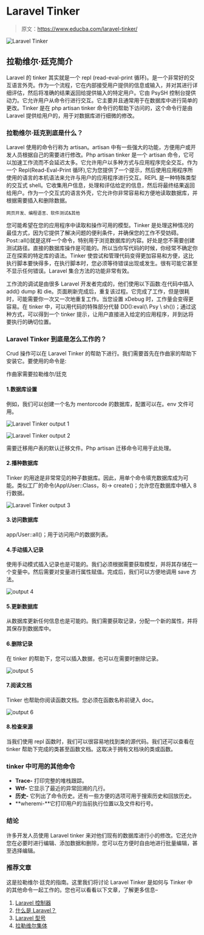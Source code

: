# Laravel Tinker

> 原文：<https://www.educba.com/laravel-tinker/>

![Laravel Tinker](img/e2a767eef9bcdb03b485813013cac675.png)



## 拉勒维尔·廷克简介

Laravel 的 tinker 其实就是一个 repl (read-eval-print 循环)。是一个非常好的交互语言外壳。作为一个流程，它在内部接受用户提供的信息或输入，并对其进行详细评估，然后将准确的结果返回给提供输入的特定用户。它由 PsySH 控制台提供动力。它允许用户从命令行进行交互。它主要并且通常用于在数据库中进行简单的更改。Tinker 是在 php artisan tinker 命令行的帮助下访问的，这个命令行是由 Laravel 提供给用户的，用于对数据库进行细微的修改。

### 拉勒维尔·廷克到底是什么？

Laravel 使用的命令行称为 artisan。artisan 中有一些强大的功能，方便用户或开发人员根据自己的需要进行修改。Php artisan tinker 是一个 artisan 命令，它可以加速工作流而不会延迟太多。它允许用户以多种方式与应用程序完全交互。作为一个 Repl(Read-Eval-Print 循环),它为您提供了一个提示，然后使用应用程序所使用的语言的本机语法来允许与用户的应用程序进行交互。REPL 是一种特殊类型的交互式 shell。它收集用户信息，处理和评估给定的信息，然后将最终结果返回给用户。作为一个交互式的语言外壳，它允许你非常容易和方便地读取数据库，并根据需要插入和删除数据。

<small>网页开发、编程语言、软件测试&其他</small>

您可能希望在您的应用程序中读取和操作可用的模型。Tinker 是处理这种情况的最佳方式，因为它提供了解决问题的便利条件，并确保您的工作不受妨碍。Post::all()就是这样一个命令，特别用于浏览数据库的内容。好处是您不需要创建测试路径。直接的数据库操作是可能的。所以当你写代码的时候，你经常不确定你正在探索的特定库的语法。Tinker 使尝试和管理代码变得更加容易和方便，这比执行脚本要快得多，在执行脚本时，您必须等待错误出现或发生。很有可能它甚至不显示任何错误。Laravel 集合方法的功能非常有效。

工作流的调试是由很多 Laravel 开发者完成的，他们使用以下函数:在代码中插入 add() dump 和 die。页面刷新完成后，重复该过程。它完成了工作，但是很耗时，可能需要你一次又一次地重复工作。当您设置 xDebug 时，工作量会变得更容易。在 tinker 中，可以用代码的特殊部分代替 DD():eval(\ Psy \ sh())；通过这种方式，可以得到一个 tinker 提示，让用户直接进入给定的应用程序，并到达将要执行的确切位置。

### Laravel Tinker 到底是怎么工作的？

Crud 操作可以在 Laravel Tinker 的帮助下进行。我们需要首先在作曲家的帮助下安装它。要使用的命令是:

作曲家需要拉勒维尔/廷克

#### 1.数据库设置

例如，我们可以创建一个名为 mentorcode 的数据库，配置可以在。env 文件可用。

![Laravel Tinker output 1](img/9b9c3a3b423f090657754e843535f0a3.png)



![Laravel Tinker output 2](img/6e1cc63999f4cdac8d1663dce6f137d0.png)



需要迁移用户表的默认迁移文件。Php artisan 迁移命令可用于此处理。

#### 2.播种数据库

Tinker 的用途是非常常见的种子数据库。因此，用单个命令填充数据库成为可能。类似工厂的命令(App\User::Class，8)-> create()；允许您在数据库中植入 8 行数据。

![Laravel Tinker output 3](img/fc8f52174cbf288852dc108630a2fb54.png)



#### 3.访问数据库

app/User::all()；用于访问用户的数据列表。

#### 4.手动插入记录

使用手动模式插入记录也是可能的。我们必须根据需要获取模型，并将其存储在一个变量中。然后需要对变量进行属性赋值。完成后，我们可以方便地调用 save 方法。

![output 4](img/8e3fe2845256c66a21aa23e64a5cfdb4.png)



#### 5.更新数据库

从数据库更新任何信息也是可能的。我们需要获取记录，分配一个新的属性，并将其保存到数据库中。

#### 6.删除记录

在 tinker 的帮助下，您可以插入数据，也可以在需要时删除记录。

![output 5](img/d97906afe399c6405971f1bb3c596008.png)



#### 7.阅读文档

Tinker 也帮助你阅读函数文档。您必须在函数名称前键入 doc。

![output 6](img/6485f6fd3fc0ea8d630bada581363eb7.png)



#### 8.检查来源

当我们使用 repl 函数时，我们可以很容易地找到类的源代码。我们还可以查看在 tinker 帮助下完成的类甚至函数文档。这取决于拥有文档块的类或函数。

### tinker 中可用的其他命令

*   **Trace-** 打印完整的堆栈跟踪。
*   **Wtf-** 它显示了最近的异常回溯的几行。
*   **历史-** 它列出了命令历史。还有一些方便的选项可用于搜索历史和回放历史。
*   **wheremi-**它打印用户的当前执行位置以及文件和行号。

### 结论

许多开发人员使用 Laravel tinker 来对他们现有的数据库进行小的修改。它还允许您在必要时进行编辑、添加数据和删除，您可以在方便时自由地进行批量编辑，甚至选择编辑。

### 推荐文章

这是拉勒维尔·廷克的指南。这里我们将讨论 Laravel Tinker 是如何与 Tinker 中的其他命令一起工作的。您也可以看看以下文章，了解更多信息–

1.  [Laravel 控制器](https://www.educba.com/laravel-controllers/)
2.  [什么是 Laravel？](https://www.educba.com/what-is-laravel/)
3.  [Laravel 型号](https://www.educba.com/laravel-models/)
4.  [拉勒维尔集体](https://www.educba.com/laravel-collective/)





